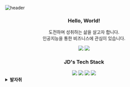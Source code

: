 ![header](https://capsule-render.vercel.app/api?type=waving&color=20C997&height=300&section=header&text=JaeDeokLee&fontSize=90&animation=fadeIn&fontAlignY=38&&descAlignY=51&descAlign=70&fontColor=FFFFFF)
<div align=center>
  
### Hello, World! 

도전하며 성취하는 삶을 살고자 합니다.<br>
인공지능을 통한 비즈니스에 관심이 있습니다.
  
<a href="mailto:ljd4636@gmail.com"><img src="https://img.shields.io/badge/Gmail-EA4335?style=plastic-square&logo=Gmail&logoColor=white"/></a></a>
<a href="https://velog.io/@nellcome" rel="nofollow"><img src="https://img.shields.io/badge/Velog-20C997?style=plastic-square&logo=Velog&logoColor=white"/></a></a>
  
</div>

<div align=center>

  ### JD's Tech Stack

<img src="https://img.shields.io/badge/Python-3776AB?style=plastic-the-badge&logo=Python&logoColor=white">
<img src="https://img.shields.io/badge/TensorFlow-FF6F00?style=plastic-the-badge&logo=TensorFlow&logoColor=white">
<img src="https://img.shields.io/badge/PyTorch-EE4C2C?style=plastic-the-badge&logo=PyTorch&logoColor=white">
<img src="https://img.shields.io/badge/PyTorch Lightning-792EE5?style=plastic-the-badge&logo=PyTorch Lightning&logoColor=white">


</div>

<details>

**<summary>발자취</summary>**

* 💻 K-사이버 시큐리티 챌린지 2020, 빅데이터 트랙(학생부) : 한국데이터산업진흥원장 상 (대상), 2020
* 📚 한국정보기술학회 하계대학생 논문대회 : 은상, 2021
* 📃 Implementation of AIoT Edge Cluster System via Distributed Deep Learning Pipeline, 2021
* 🏦 KB AI Challenge : Google Cloud 상 (우수상), 2022
* ⛺ 네이버 커넥트 부스트캠프 AI Tech 4th (NLP), 2022
  
</details>
